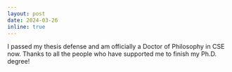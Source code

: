 ```yaml
---
layout: post
date: 2024-03-26
inline: true
---
```



I passed my thesis defense and am officially a Doctor of Philosophy in CSE now. Thanks to all the people who have supported me to finish my Ph.D. degree!